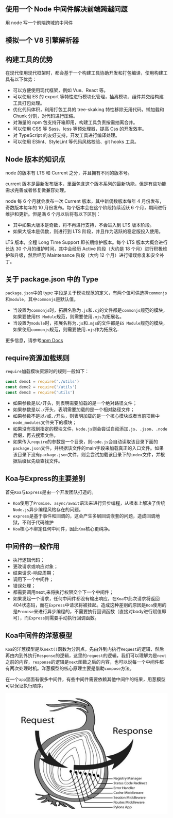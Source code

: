 ## 使用一个 Node 中间件解决前端跨越问题

用 node 写一个前端跨域的中间件

## 模拟一个 V8 引擎解析器

## 构建工具的优势

在现代使用现代框架时，都会基于一个构建工具协助开发和打包编译，使用构建工具有以下优势：

- 可以方便使用现代框架，例如 Vue、React 等。
- 可以使用 ES 的 export 等特性进行模块化管理，抽离模块、组件并交给构建工具打包处理。
- 优化代码体积，利用打包工具的 tree-skaking 特性移除无用代码，懒加载和 Chunk 分割，对代码进行压缩。
- 对海量的 npm 包支持开箱即用，构建工具负责按需抽离合并。
- 可以使用 CSS 等 Sass、less 等预处理器，提高 Css 的开发效率。
- 对 TypeScript 的友好支持，开发工具进行编译处理。
- 可以使用 ESlint、StyleLint 等代码风格校验、git hooks 工具。

## Node 版本的知识点

node 的版本有 LTS 和 Current 之分，并且拥有不同的版本号。

current 版本是最新发布版本，里面包含这个版本系列的最新功能，但是有些功能需求完善或者修复做兼容处理。

node 每 6 个月就会发布一次 Current 版本，其中新偶数版本每年 4 月份发布，奇数版本每年的 10 月份发布。每个版本会在这个阶段持续活跃 6 个月，期间进行维护和更新。但是满 6 个月以后将有以下区别：

- 其中如果大版本是奇数，将不再进行支持，不会进入到 LTS 版本阶段。
- 如果大版本是偶数，则进行到 LTS 阶段，并且作为活跃的稳定版投入使用。

LTS 版本，全程 Long Time Support 即长期维护版本。每个 LTS 版本大概会进行长达 30 个月的维护时间，其中会经历 Active 阶段（大约是 18 个月）进行积极维护和升级，然后经历 Maintenance 阶段（大约 12 个月）进行错误修复和安全补丁。

## 关于 package.json 中的 Type

`package.json`中的 type 字段是关于模块规范的定义，有两个值可供选择`commonjs`和`module`，其中`commonjs`是默认值。

- 当设置为`commonjs`时，拓展名称为`.js`和`.cj`的文件都是`commonjs`规范的模块，如果要使用`ES Module`规范，则需要使用`.mjs`为拓展名。
- 当设置为`module`时，拓展名称为`.js`和`.mjs`的文件都是`ES Module`规范的模块，如果使用`commonjs`规范，则需要使用`.mjs`作为拓展名.

更多信息，请参考[npm Docs](https://docs.npmjs.com/cli/v8/configuring-npm/package-json)

## require资源加载规则

`require`加载模块资源时的规则一般如下：

```js
const demo1 = require('./utils')
const demo2 = require('/utils')
const demo3 = require('utils')
```
- 如果参数是以`/`开头，则表明需要加载的是一个绝对路径文件；
- 如果参数是以`./`开头，表明需要加载的是一个相对路径文件；
- 如果参数不是以`/`或`./`开头，则表明加载的是一个核心模块或者当前项目中`node_modules`文件夹下的模块；
- 如果没有找到指定的模块文件，`Node.js`则会尝试自动添加`.js`、`.json`、`.node`后缀，再去搜索文件。
- 如果传入`require`的参数是一个目录，则`node.js`会自动读取该目录下面的`package.json`文件，并根据该文件的main字段来加载真正的入口文件。如果该目录下没有`package.json`文件，则会尝试加载该目录下的`index`文件，并根据后缀优先级查找文件。

## Koa与Express的主要差别

首先`Koa`与`Express`是由一个开发团队打造的。
- `Koa`使用了`Promise`、`async/await`语法来进行异步编程，从根本上解决了传统`Node.js`异步编程风格存在的问题。
- `express`是基于事件和回调的，这会产生多层回调嵌套的问题，造成回调地狱，不利于代码维护
- `Koa`核心不绑定任何中间件，因此`Koa`核心更纯净。
## 中间件的一般作用
- 执行逻辑代码；
- 更改请求或响应对象；
- 结束请求-响应周期；
- 调用下一个中间件；
- 错误处理；
- 都需要调用next,来将执行权限交个下一个中间件；
- 如果发起一个请求，任何中间件都没有输出响应，在`Koa`中此次请求将返回404状态码，而在`Express`中请求将被挂起。造成这种差别的原因是`Koa`使用的是`Promise`来进行异步编程的，不需要执行回调函数（直接对body进行赋值即可），而`Express`则需要手动执行回调函数。

## Koa中间件的洋葱模型

`Koa`的洋葱模型是以`next()`函数为分割点，先由外到内执行`Request`的逻辑，然后再由内到外执行`Response`的逻辑，这里的`request`的逻辑，我们可以理解为是`next`之前的内容，`response`的逻辑是`next`函数之后的内容，也可以说每一个中间件都有两次处理时机。洋葱模型的核心原理主要是借助`compose`方法。

在一个`app`里面有很多中间件，有些中间件需要依赖其他中间件的结果，用葱模型可以保证执行顺序。

![洋葱模型](./imgs/middle.png)

